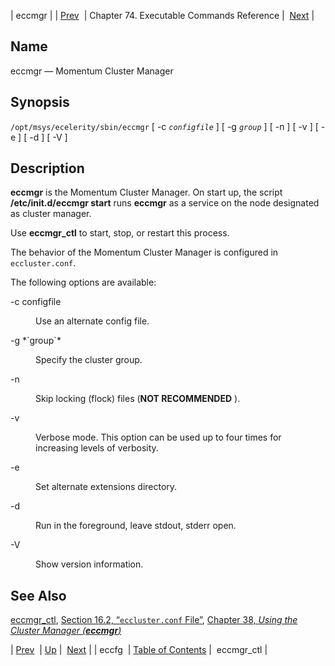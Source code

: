 | eccmgr |
| [Prev](executable.eccfg)  | Chapter 74. Executable Commands Reference |  [Next](executable.eccmgr_ctl) |

<a name="executable.eccmgr"></a>
## Name

eccmgr — Momentum Cluster Manager

## Synopsis

`/opt/msys/ecelerity/sbin/eccmgr` [ -c *`configfile`* ] [ -g *`group`* ] [ -n ] [ -v ] [ -e ] [ -d ] [ -V ]

<a name="idp12173616"></a>
## Description

**eccmgr** is the Momentum Cluster Manager. On start up, the script **/etc/init.d/eccmgr start**       runs **eccmgr** as a service on the node designated as cluster manager.

Use **eccmgr_ctl** to start, stop, or restart this process.

The behavior of the Momentum Cluster Manager is configured in `eccluster.conf`.

The following options are available:

<dl class="variablelist">

<dt>-c configfile</dt>

<dd>

Use an alternate config file.

</dd>

<dt>-g *`group`*</dt>

<dd>

Specify the cluster group.

</dd>

<dt>-n</dt>

<dd>

Skip locking (flock) files (**NOT RECOMMENDED** ).

</dd>

<dt>-v</dt>

<dd>

Verbose mode. This option can be used up to four times for increasing levels of verbosity.

</dd>

<dt>-e</dt>

<dd>

Set alternate extensions directory.

</dd>

<dt>-d</dt>

<dd>

Run in the foreground, leave stdout, stderr open.

</dd>

<dt>-V</dt>

<dd>

Show version information.

</dd>

</dl>

<a name="idp12193728"></a>
## See Also

[eccmgr_ctl](executable.eccmgr_ctl "eccmgr_ctl"), [Section 16.2, “`eccluster.conf` File”](conf.ref.eccluster.conf "16.2. eccluster.conf File"), [Chapter 38, *Using the Cluster Manager (**eccmgr**)*](cluster.config.operations "Chapter 38. Using the Cluster Manager (eccmgr)") 

| [Prev](executable.eccfg)  | [Up](exec.cmds.ref) |  [Next](executable.eccmgr_ctl) |
| eccfg  | [Table of Contents](index) |  eccmgr_ctl |

